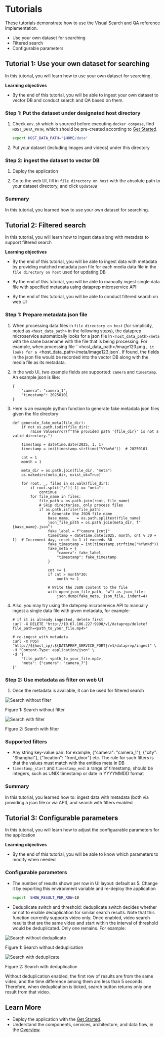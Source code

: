 # Tutorials

These tutorials demonstrate how to use the Visual Search and QA reference implementation. 

-    Use your own dataset for searching 
-    Filtered search
-    Configurable parameters


## Tutorial 1: Use your own dataset for searching

In this tutorial, you will learn how to use your own dataset for searching.

**Learning objectives**

-   By the end of this tutorial, you will be able to ingest your own dataset to vector DB and conduct search and QA based on them.

### Step 1: Put the dataset under designated host directory

1.  Check `env.sh` which is sourced before executing `docker compose`, find `HOST_DATA_PATH`, which should be pre-created according to [Get Started](./get-started.md). 

    ``` bash
    export HOST_DATA_PATH="$HOME/data"
    ```

2.  Put your dataset (including images and videos) under this directory


### Step 2: ingest the dataset to vector DB

1.  Deploy the application

2.  Go to the web UI, fill in `file directory on host` with the absolute path to your dataset directory, and click `UpdateDB`

### Summary

In this tutorial, you learned how to use your own dataset for searching.

## Tutorial 2: Filtered search

In this tutorial, you will learn how to ingest data along with metadata to support filtered search

**Learning objectives**

-   By the end of this tutorial, you will be able to ingest data with metadata by providing matched metadata json file for each media data file in the `file directory on host` used for updating DB
-   By the end of this tutorial, you will be able to manually ingest single data file with specified metadata using dataprep microservice API

-   By the end of this tutorial, you will be able to conduct filtered search on web UI

### Step 1: Prepare metadata json file

1.  When processing data files in `file directory on host` (for simplicity, noted as `<host_data_path>` in the following steps), the dataprep microservice automatically looks for a json file in `<host_data_path>/meta` with the same basename with the file that is being processing. For example, when processing file ``<host_data_path>/image123.png`, it looks for a `<host_data_path>/meta/image123.json`. If found, the fields in the json file would be recorded into the vector DB along with the media file as its metadata.

2.  In the web UI, two example fields are supported: `camera` and `timestamp`. An example json is like:

    ``` 
    {
        "camera": "camera_1",
        "timestamp": 20250101
    }
    ```

3.  Here is an example python function to generate fake metadata json files given the file directory
    ```
    def generate_fake_meta(file_dir):
        if not os.path.isdir(file_dir):
            raise ValueError(f"The provided path '{file_dir}' is not a valid directory.")
        
        timestamp = datetime.date(2025, 1, 1)
        timestamp = int(timestamp.strftime("%Y%m%d"))  # 20250101

        cnt = 1
        month = 1

        meta_dir = os.path.join(file_dir, "meta")
        os.makedirs(meta_dir, exist_ok=True)

        for root, _, files in os.walk(file_dir): 
            if root.split("/")[-1] == "meta":
                continue
            for file_name in files:                
                file_path = os.path.join(root, file_name)
                # Skip directories, only process files
                if os.path.isfile(file_path):
                    # Generate the JSON file name
                    base_name, _ = os.path.splitext(file_name)
                    json_file_path = os.path.join(meta_dir, f"{base_name}.json")
                    fake_label = f"camera_{cnt}"
                    timestamp = datetime.date(2025, month, cnt % 30 + 1)  # Increment day, reset to 1 if exceeds 30
                    fake_timestamp = int(timestamp.strftime("%Y%m%d"))
                    fake_meta = {
                        "camera": fake_label,  
                        "timestamp": fake_timestamp  
                    }

                    cnt += 1
                    if cnt > month*30:
                        month += 1

                    # Write the JSON content to the file
                    with open(json_file_path, "w") as json_file:
                        json.dump(fake_meta, json_file, indent=4)
    ```

4.  Also, you may try using the dateprep microservice API to manually ingest a single data file with given metadata, for example:
    ```curl
    # if it is already ingested, delete first
    curl -X DELETE "http://10.67.106.227:9990/v1/dataprep/delete?file_path=<path_to_your_file.mp4>"

    # re-ingest with metadata
    curl -X POST "http://${host_ip}:${DATAPREP_SERVICE_PORT}/v1/dataprep/ingest" \
    -H "Content-Type: application/json" \
    -d '{
        "file_path": <path_to_your_file.mp4>,
        "meta": {"camera": "camera_7"}
    }'
    ```

### Step 2: Use metadata as filter on web UI

1.  Once the metadata is available, it can be used for filtered search

![Search without filter](./_images/filter_before.png)

Figure 1: Search without filter

![Search with filter](./_images/filter_after.png)

Figure 2: Search with filter

### Supported filters
-    Any string key-value pair: for example, {"camera": "camera_1"}, {"city": "Shanghai"}, {"location": "front_door"} etc. The rule for such filters is that the values must match with the entities meta in DB
-    `timestamp_start` and `timestamp_end`: a range of timestamp, should be integers, such as UNIX timestamp or date in YYYYMMDD format 

### Summary

In this tutorial, you learned how to: ingest data with metadata (both via providing a json file or via API), and search with filters enabled


## Tutorial 3: Configurable parameters

In this tutorial, you will learn how to adjust the configuarable parameters for the application

**Learning objectives**

-   By the end of this tutorial, you will be able to know which parameters to modify when needed

### Configurable parameters

-    The number of results shown per row in UI layout: default as 5. Change it by exporting this environment variable and re-deploy the application
        ```bash
        export  SHOW_RESULT_PER_ROW=10
        ```

-    Deduplicate switch and threshold: deduplicate switch decides whether or not to enable deduplication for similar search results. Note that this function currently supports video only. Once enabled, video search results that are the same video and start within the interval of threshold would be deduplicated. Only one remains. For example:

![Search without deduplicate](./_images/deduplicate_before.png)

Figure 1: Search without deduplication

![Search with deduplicate](./_images/deduplicate_after.png)

Figure 2: Search with deduplication

Without deduplication enabled, the first row of results are from the same video, and the time difference among them are less than 5 seconds. Therefore, when deduplication is ticked, search button returns only one result from that video.

## Learn More
-    Deploy the application with the [Get Started](./get-started.md).
-    Understand the components, services, architecture, and data flow, in
     the [Overview](./Overview.md).
